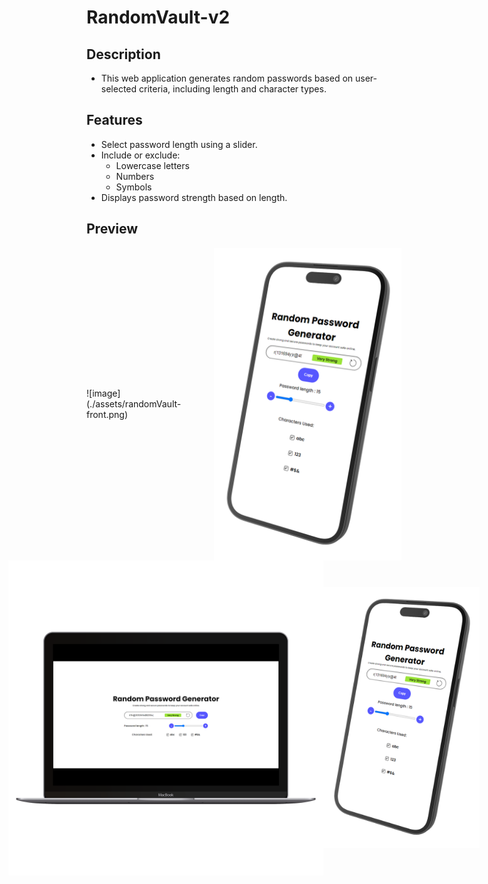 ﻿# RandomVault-v2

## Description

- This web application generates random passwords based on user-selected criteria, including length and character types.

## Features

- Select password length using a slider.
- Include or exclude:
  - Lowercase letters
  - Numbers
  - Symbols
- Displays password strength based on length.

## Preview


<div style="display:flex;flex-direction:row;align-items:center;justify-content:center">
  ![image](./assets/randomVault-front.png)
  <img src="./assets/Mobile.png" alt="Mobile Image" style="width: 300px; height: auto;">
</div>

<div style="display:flex;flex-direction:row;align-items:center;justify-content:center">
<img src="./assets/randomVault-front.png" alt="Laptop Image" style="width: 600px; height: auto;">
<img src="./assets/mobile.png" alt="Mobile Image" style="width: 250px; height: auto;">
</div>